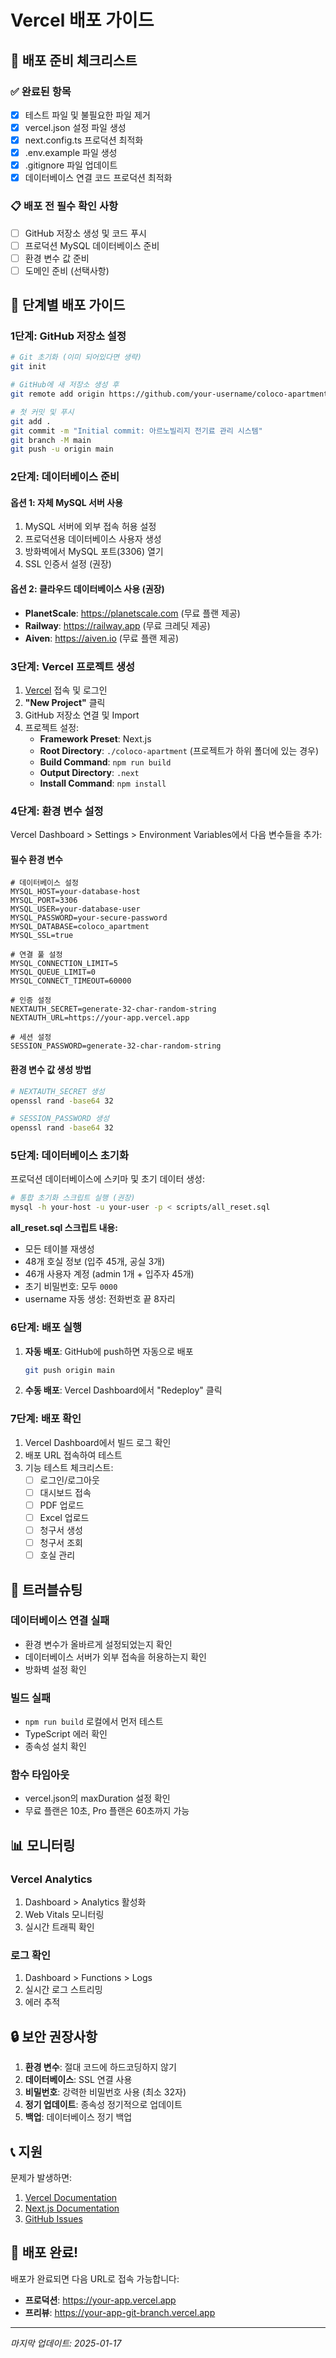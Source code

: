# Vercel 배포 가이드

## 🚀 배포 준비 체크리스트

### ✅ 완료된 항목
- [x] 테스트 파일 및 불필요한 파일 제거
- [x] vercel.json 설정 파일 생성
- [x] next.config.ts 프로덕션 최적화
- [x] .env.example 파일 생성
- [x] .gitignore 파일 업데이트
- [x] 데이터베이스 연결 코드 프로덕션 최적화

### 📋 배포 전 필수 확인 사항
- [ ] GitHub 저장소 생성 및 코드 푸시
- [ ] 프로덕션 MySQL 데이터베이스 준비
- [ ] 환경 변수 값 준비
- [ ] 도메인 준비 (선택사항)

## 📝 단계별 배포 가이드

### 1단계: GitHub 저장소 설정

```bash
# Git 초기화 (이미 되어있다면 생략)
git init

# GitHub에 새 저장소 생성 후
git remote add origin https://github.com/your-username/coloco-apartment.git

# 첫 커밋 및 푸시
git add .
git commit -m "Initial commit: 아르노빌리지 전기료 관리 시스템"
git branch -M main
git push -u origin main
```

### 2단계: 데이터베이스 준비

#### 옵션 1: 자체 MySQL 서버 사용
1. MySQL 서버에 외부 접속 허용 설정
2. 프로덕션용 데이터베이스 사용자 생성
3. 방화벽에서 MySQL 포트(3306) 열기
4. SSL 인증서 설정 (권장)

#### 옵션 2: 클라우드 데이터베이스 사용 (권장)
- **PlanetScale**: https://planetscale.com (무료 플랜 제공)
- **Railway**: https://railway.app (무료 크레딧 제공)
- **Aiven**: https://aiven.io (무료 플랜 제공)

### 3단계: Vercel 프로젝트 생성

1. [Vercel](https://vercel.com) 접속 및 로그인
2. **"New Project"** 클릭
3. GitHub 저장소 연결 및 Import
4. 프로젝트 설정:
   - **Framework Preset**: Next.js
   - **Root Directory**: `./coloco-apartment` (프로젝트가 하위 폴더에 있는 경우)
   - **Build Command**: `npm run build`
   - **Output Directory**: `.next`
   - **Install Command**: `npm install`

### 4단계: 환경 변수 설정

Vercel Dashboard > Settings > Environment Variables에서 다음 변수들을 추가:

#### 필수 환경 변수

```env
# 데이터베이스 설정
MYSQL_HOST=your-database-host
MYSQL_PORT=3306
MYSQL_USER=your-database-user
MYSQL_PASSWORD=your-secure-password
MYSQL_DATABASE=coloco_apartment
MYSQL_SSL=true

# 연결 풀 설정
MYSQL_CONNECTION_LIMIT=5
MYSQL_QUEUE_LIMIT=0
MYSQL_CONNECT_TIMEOUT=60000

# 인증 설정
NEXTAUTH_SECRET=generate-32-char-random-string
NEXTAUTH_URL=https://your-app.vercel.app

# 세션 설정
SESSION_PASSWORD=generate-32-char-random-string
```

#### 환경 변수 값 생성 방법

```bash
# NEXTAUTH_SECRET 생성
openssl rand -base64 32

# SESSION_PASSWORD 생성
openssl rand -base64 32
```

### 5단계: 데이터베이스 초기화

프로덕션 데이터베이스에 스키마 및 초기 데이터 생성:

```bash
# 통합 초기화 스크립트 실행 (권장)
mysql -h your-host -u your-user -p < scripts/all_reset.sql
```

**all_reset.sql 스크립트 내용:**
- 모든 테이블 재생성
- 48개 호실 정보 (입주 45개, 공실 3개)
- 46개 사용자 계정 (admin 1개 + 입주자 45개)
- 초기 비밀번호: 모두 `0000`
- username 자동 생성: 전화번호 끝 8자리

### 6단계: 배포 실행

1. **자동 배포**: GitHub에 push하면 자동으로 배포
   ```bash
   git push origin main
   ```

2. **수동 배포**: Vercel Dashboard에서 "Redeploy" 클릭

### 7단계: 배포 확인

1. Vercel Dashboard에서 빌드 로그 확인
2. 배포 URL 접속하여 테스트
3. 기능 테스트 체크리스트:
   - [ ] 로그인/로그아웃
   - [ ] 대시보드 접속
   - [ ] PDF 업로드
   - [ ] Excel 업로드
   - [ ] 청구서 생성
   - [ ] 청구서 조회
   - [ ] 호실 관리

## 🔧 트러블슈팅

### 데이터베이스 연결 실패
- 환경 변수가 올바르게 설정되었는지 확인
- 데이터베이스 서버가 외부 접속을 허용하는지 확인
- 방화벽 설정 확인

### 빌드 실패
- `npm run build` 로컬에서 먼저 테스트
- TypeScript 에러 확인
- 종속성 설치 확인

### 함수 타임아웃
- vercel.json의 maxDuration 설정 확인
- 무료 플랜은 10초, Pro 플랜은 60초까지 가능

## 📊 모니터링

### Vercel Analytics
1. Dashboard > Analytics 활성화
2. Web Vitals 모니터링
3. 실시간 트래픽 확인

### 로그 확인
1. Dashboard > Functions > Logs
2. 실시간 로그 스트리밍
3. 에러 추적

## 🔒 보안 권장사항

1. **환경 변수**: 절대 코드에 하드코딩하지 않기
2. **데이터베이스**: SSL 연결 사용
3. **비밀번호**: 강력한 비밀번호 사용 (최소 32자)
4. **정기 업데이트**: 종속성 정기적으로 업데이트
5. **백업**: 데이터베이스 정기 백업

## 📞 지원

문제가 발생하면:
1. [Vercel Documentation](https://vercel.com/docs)
2. [Next.js Documentation](https://nextjs.org/docs)
3. [GitHub Issues](https://github.com/your-username/coloco-apartment/issues)

## 🎉 배포 완료!

배포가 완료되면 다음 URL로 접속 가능합니다:
- **프로덕션**: https://your-app.vercel.app
- **프리뷰**: https://your-app-git-branch.vercel.app

---

*마지막 업데이트: 2025-01-17*